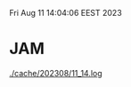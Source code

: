 Fri Aug 11 14:04:06 EEST 2023
# JAM
<a href='./cache/202308/11_14.log'>./cache/202308/11_14.log</a>
